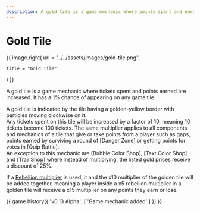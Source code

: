 ```yaml
---
description: A gold tile is a game mechanic where points spent and earned are increased. It has a 1% chance of appearing on any game tile.
---
```


# Gold Tile

{{ image.right(
    url = "../../assets/images/gold-tile.png",
    
    title = "Gold Tile"
) }}

A gold tile is a game mechanic where tickets spent and points earned are increased. It has a 1% chance of appearing on any game tile.

A gold tile is indicated by the tile having a golden-yellow border with particles moving clockwise on it.  
Any tickets spent on this tile will be increased by a factor of 10, meaning 10 tickets become 100 tickets. The same multiplier applies to all components and mechanics of a tile that give or take points from a player such as gaps, points earned by surviving a round of [Danger Zone] or getting points for votes in [Quip Battle].  
An exception to this mechanic are [Bubble Color Shop], [Text Color Shop] and [Trail Shop] where instead of multiplying, the listed gold prices receive a discount of 25%.

If a [Rebellion multiplier](rebellion.md) is used, it and the x10 multiplier of the golden tile will be added together, meaning a player inside a x5 rebellion multiplier in a golden tile will receive a x15 multiplier on any points they earn or lose.

{{ game.history({
    'v0.13 Alpha': [
        'Game mechanic added'
    ]
}) }}
